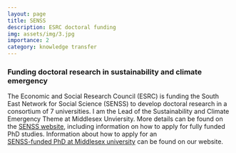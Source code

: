 ```yaml
---
layout: page
title: SENSS
description: ESRC doctoral funding    
img: assets/img/3.jpg
importance: 2
category: knowledge transfer
---
```

### Funding doctoral research in sustainability and climate emergency

The Economic and Social Research Council (ESRC) is funding the South East Network for Social Science (SENSS) 
to develop doctoral research in a consortium of 7 universities. I am the Lead of the Sustainability and Climate Emergency Theme at Middlesex Unviersity.
More details can be found on the <a href="https://www.senss.ac.uk/">SENSS website</a>, including information on how to apply for fully funded PhD studies.
Information about how to apply for an  
<a href="https://www.mdx.ac.uk/study/postgraduate/research-studentships/esrc-phd-studentships-at-middlesex-university/">SENSS-funded PhD at Middlesex university</a> can be found on our website. 

